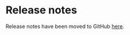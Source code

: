 [//]: # (##############################################################################################)
[//]: # (Copyright Accenture. All Rights Reserved.)
[//]: # (SPDX-License-Identifier: Apache-2.0)
[//]: # (##############################################################################################)

# Release notes
Release notes have been moved to GitHub [here](https://github.com/hyperledger-labs/blockchain-automation-framework/releases).
